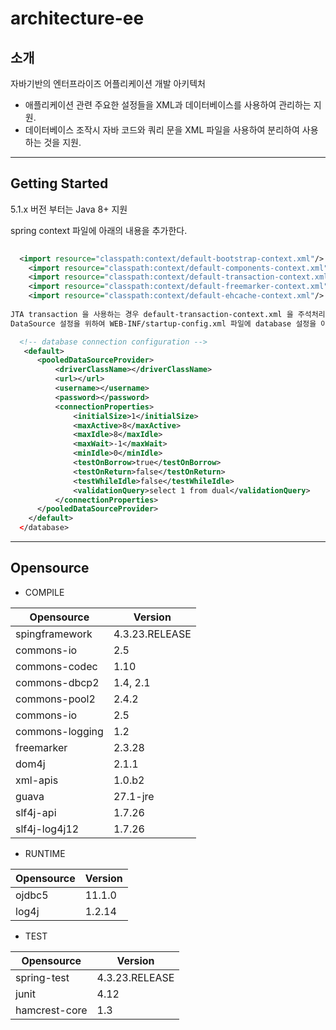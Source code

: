 # architecture-ee

## 소개

자바기반의 엔터프라이즈 어플리케이션 개발 아키텍처

- 애플리케이션 관련 주요한 설정들을 XML과 데이터베이스를 사용하여 관리하는 지원.
- 데이터베이스 조작시 자바 코드와 쿼리 문을 XML 파일을 사용하여 분리하여 사용하는 것을 지원.


------
## Getting Started

5.1.x 버전 부터는 Java 8+ 지원

spring context 파일에 아래의 내용을 추가한다.

```xml
	
  <import resource="classpath:context/default-bootstrap-context.xml"/>	
	<import resource="classpath:context/default-components-context.xml"/>
	<import resource="classpath:context/default-transaction-context.xml"/>
	<import resource="classpath:context/default-freemarker-context.xml"/>
	<import resource="classpath:context/default-ehcache-context.xml"/>
  
JTA transaction 을 사용하는 경우 default-transaction-context.xml 을 주석처리하고 JTA 설정을 추가한다.
DataSource 설정을 위하여 WEB-INF/startup-config.xml 파일에 database 설정을 아래와 같이 설정한다.

  <!-- database connection configuration -->
   <default>
      <pooledDataSourceProvider> 
          <driverClassName></driverClassName> 
          <url></url>
          <username></username>
          <password></password>
          <connectionProperties>
              <initialSize>1</initialSize>
              <maxActive>8</maxActive>
              <maxIdle>8</maxIdle>
              <maxWait>-1</maxWait>
              <minIdle>0</minIdle>
              <testOnBorrow>true</testOnBorrow>
              <testOnReturn>false</testOnReturn>
              <testWhileIdle>false</testWhileIdle>
              <validationQuery>select 1 from dual</validationQuery>
          </connectionProperties>
      </pooledDataSourceProvider>
    </default> 
  </database> 
 ``` 
  
  
------


## Opensource

* COMPILE

| Opensource | Version |
|------------|---------|
| spingframework | 4.3.23.RELEASE |
| commons-io | 2.5 |
| commons-codec | 1.10 |
| commons-dbcp2 | 1.4, 2.1 |
| commons-pool2 | 2.4.2 |
| commons-io | 2.5 |
| commons-logging | 1.2 |
| freemarker | 2.3.28 |
| dom4j | 2.1.1 |
| xml-apis | 1.0.b2 |
| guava | 27.1-jre |
| slf4j-api | 1.7.26 |
| slf4j-log4j12 | 1.7.26 |


* RUNTIME

| Opensource | Version |
|------------|---------|
|   ojdbc5 | 11.1.0 |
|   log4j | 1.2.14 |

* TEST

| Opensource | Version |
|------------|---------|
|  spring-test | 4.3.23.RELEASE |
|  junit | 4.12 |
|  hamcrest-core | 1.3 |



